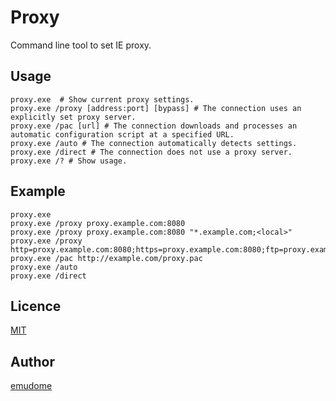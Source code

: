 # Proxy

Command line tool to set IE proxy.

## Usage

```
proxy.exe  # Show current proxy settings.
proxy.exe /proxy [address:port] [bypass] # The connection uses an explicitly set proxy server.
proxy.exe /pac [url] # The connection downloads and processes an automatic configuration script at a specified URL.
proxy.exe /auto # The connection automatically detects settings.
proxy.exe /direct # The connection does not use a proxy server.
proxy.exe /? # Show usage.
```

## Example

```
proxy.exe
proxy.exe /proxy proxy.example.com:8080
proxy.exe /proxy proxy.example.com:8080 "*.example.com;<local>"
proxy.exe /proxy http=proxy.example.com:8080;https=proxy.example.com:8080;ftp=proxy.example.com:8080
proxy.exe /pac http://example.com/proxy.pac
proxy.exe /auto
proxy.exe /direct
```

## Licence

[MIT](https://github.com/emudome/proxy/blob/master/LICENCE)

## Author

[emudome](https://github.com/emudome)
